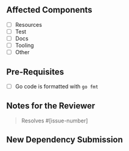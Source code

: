 ## Affected Components
* [ ] Resources
* [ ] Test
* [ ] Docs
* [ ] Tooling
* [ ] Other

## Pre-Requisites
* [ ] Go code is formatted with `go fmt`

<!-- You can erase any parts of this template not applicable to your Pull Request. -->
## Notes for the Reviewer
<!-- Anything the reviewer should pay extra attention to. -->

> Resolves #[issue-number]

## New Dependency Submission
<!-- Please explain here why we need the new dependency. -->
